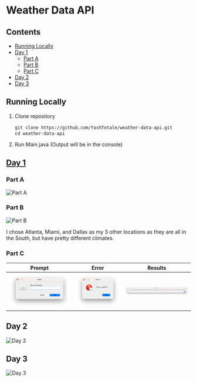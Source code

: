 # Weather Data API <!-- omit in toc -->

## Contents <!-- omit in toc -->

- [Running Locally](#running-locally)
- [Day 1](#day-1)
  - [Part A](#part-a)
  - [Part B](#part-b)
  - [Part C](#part-c)
- [Day 2](#day-2)
- [Day 3](#day-3)

## Running Locally

1. Clone repository

    ```shell
    git clone https://github.com/YashTotale/weather-data-api.git
    cd weather-data-api
    ```

2. Run Main.java (Output will be in the console)

## [Day 1](https://github.com/YashTotale/weather-data-api/blob/main/src/API/WeatherAPI1.java)

### Part A

![Part A](https://raw.githubusercontent.com/YashTotale/weather-data-api/main/static/API1/part-a.gif)

### Part B

![Part B](https://raw.githubusercontent.com/YashTotale/weather-data-api/main/static/API1/part-b.gif)

I chose Atlanta, Miami, and Dallas as my 3 other locations as they are all in the South, but have pretty different climates.

### Part C

| Prompt                                                                                                        | Error                                                                                                       | Results                                                                                                         |
| ------------------------------------------------------------------------------------------------------------- | ----------------------------------------------------------------------------------------------------------- | --------------------------------------------------------------------------------------------------------------- |
| ![Part C Prompt](https://raw.githubusercontent.com/YashTotale/weather-data-api/main/static/API1/part-c-prompt.png) | ![Part C Error](https://raw.githubusercontent.com/YashTotale/weather-data-api/main/static/API1/part-c-error.png) | ![Part C Results](https://raw.githubusercontent.com/YashTotale/weather-data-api/main/static/API1/part-c-results.png) |

## Day 2

![Day 2](https://raw.githubusercontent.com/YashTotale/weather-data-api/main/static/api2.gif)

## Day 3

![Day 3](https://raw.githubusercontent.com/YashTotale/weather-data-api/main/static/api3.gif)

